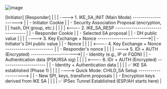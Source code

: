 ![image](https://github.com/user-attachments/assets/e84bdbaa-e7d0-4497-9efc-0e3d20a5faee)






















[Initiator]                                            [Responder]
     |                                                       |
     | ----> 1. IKE_SA_INIT (Main Mode) --------------------> |
     |        - Initiator Cookie                              |
     |        - Security Association Proposal (encryption,    |
     |          hash, DH group, etc.)                         |
     |                                                       |
     | <---- 2. IKE_SA_RESP --------------------------------- |
     |        - Responder Cookie                              |
     |        - Selected SA proposal                          |
     |        - DH public value                               |
     |                                                       |
     | ----> 3. Key Exchange + Nonce ------------------------>|
     |        - Initiator's DH public value                   |
     |        - Nonce                                         |
     |                                                       |
     | <---- 4. Key Exchange + Nonce ------------------------ |
     |        - Responder's nonce                             |
     |                                                       |
     | ----> 5. IDi + AUTH (Encrypted) ---------------------->|
     |        - Identity (e.g., IP or FQDN)                   |
     |        - Authentication data (PSK/RSA sig)             |
     |                                                       |
     | <---- 6. IDr + AUTH (Encrypted) ---------------------- |
     |        - Identity + Authentication data                |
     |                                                       |
     | ✅ IKE SA established (Phase 1)                        |
     |                                                       |
     | ----> Quick Mode: CHILD_SA Setup --------------------> |
     |        - New SPI, keys, transform proposals            |
     |        - Encryption keys derived from IKE SA           |
     |                                                       |
     | ✅ IPSec Tunnel Established (ESP/AH starts here)       |
